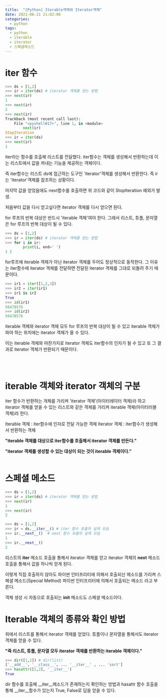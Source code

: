 ```yaml
---
title:  "[Python] Iterable객체와 Iterator객체"
date: 2021-06-21 21:02:00
categories:
  - python
tags:
  - python
  - iterable
  - iterator
  - 스페셜메소드
---
```


# iter 함수

```python
>>> ds = [1,2]
>>> ir = iter(ds) # iterator 객체를 얻는 방법
>>> next(ir)
1
>>> next(ir)
2
>>> next(ir)
Trackback (most recent call last):
    File "<pyshell#17>", line 1, in <module>
        next(ir)
StopIteration
>>> ir = iter(ds)
>>> next(ir)
1
```
iter라는 함수를 호출해 리스트를 전달했다. iter함수는 객체를 생성해서 반환하는데 이는 리스트에서 값을 꺼내는 기능을 제공하는 객체이다.

즉 iter함수는 리스트 ds에 접근하는 도구인 'iterator'객체를 생성해서 반환한다.
즉 ir는 'iterator'객체를 참조하는 상황이다.

마지막 값을 얻었음에도 next함수를 호출하면 위 코드와 같이 StopIteration 예외가 발생. 

처음부터 값을 다시 얻고싶다면 iterator 객체를 다시 얻으면 된다.

for 루프의 반복 대상은 반드시 'iterable 객체'여야 한다. 그래서 리스트, 튜플, 문자열은 for 루프의 반복 대상이 될 수 있다.
```python
>>> ds = [1,2]
>>> ir = iter(ds) # iterator 객체를 얻는 방법
>>> for i in ir:
        print(i, end=' ')
1 2
```
for루프에 iterable 객체가 아닌 iterator 객체를 두어도 정상적으로 동작한다.
그 이유는 iter함수에 iterator 객체를 전달하면 전달된 iterator 객체를 그대로 되돌려 주기 때문이다. 
```python
>>> ir1 = iter([1,2,3])
>>> ir2 = iter(ir1)
>>> ir1 is ir2
True
>>> id(ir1)
56478576
>>> id(ir2)
56478576
```
iterable 객체와 iterator 객체 모두 for 루프의 반복 대상이 될 수 있고
iterable 객체가 와야 하는 위치에는 iterator 객체가 올 수 있다.

이는 iterable 객체와 마찬가지로 iterator 객체도 iter함수의 인자가 될 수 있고 또 그 결과로 iterator 객체가 반환되기 때문이다.

<br>
<br>

# iterable 객체와 iterator 객체의 구분
iter 함수가 반환하는 개체를 가리켜 'iterator 객체'(아이터레이터 객체)라 하고 iterator 객체를 얻을 수 있는 리스트와 같은 객체를 가리켜 iterable 객체(아이터러블 객체)라 한다.

Iterable 객체 : iter함수에 인자로 전달 가능한 객체
Iterator 객체 : iter함수가 생성해서 반환하는 객체

**"iterable 객체를 대상으로 iter함수를 호출해서 iterator 객체를 만든다."**

**"iterator 객체를 생성할 수 있는 대상이 되는 것이 iterable 객체이다."**
<br>
<br>

# 스페셜 메소드
```python
>>> ds = [1,2]
>>> ir = iter(ds) # iterator 객체를 얻는 방법
>>> next(ir)
1
>>> next(ir)
2
```
```python
>>> ds = [1,2]
>>> ir = ds.__iter__() # iter 함수 호출의 실제 모습
>>> ir.__next__()  # next 함수 호출의 실제 모습
1
>>> ir.__next__()
2
```
리스트의 __iter__ 메소드 호출을 통해서 iterator 객체를 얻고
iterator 객체의 __next__ 메소드 호출을 통해서 값을 하나씩 얻게 된다.

이렇게 직접 호출하지 않아도 파이썬 인터프리터에 의해서 호출되늰 메소드를 가리켜 스페셜 메소드(Special Method) 파이썬 인터프리터에 의해서 호출되는 메소드 라고 부른다.

객체 생성 시 자동으로 호출되는 __init__ 메소드도 스페셜 메소드이다.

# Iterable 객체의 종류와 확인 방법

위에서 리스트를 통해서 iterator 객체를 얻었다. 튜플이나 문자열을 통해서도 iterator 객체를 얻을 수 있다.

**"즉 리스트, 튜플, 문자열 모두 iterator 객체를 반환하는 iterable 객체이다."**

```python
>>> dir([1,2]) # dir(list)
['__add__', '__class__', ... '__iter__' , ... 'sort']
>>> hasattr([1,2], '__iter__')
True
```
dir 함수를 호출해 __iter__메소드가 존재하는지 확인하는 방법과 hasattr 함수 호출을 통해 __iter__함수가 있는지 True, False로 답을 얻을 수 있다.

